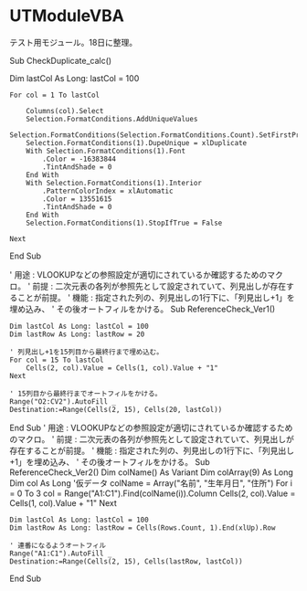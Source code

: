 # UTModuleVBA
テスト用モジュール。18日に整理。

Sub CheckDuplicate_calc()

Dim lastCol As Long: lastCol = 100

    For col = 1 To lastCol

        Columns(col).Select
        Selection.FormatConditions.AddUniqueValues
        Selection.FormatConditions(Selection.FormatConditions.Count).SetFirstPriority
        Selection.FormatConditions(1).DupeUnique = xlDuplicate
        With Selection.FormatConditions(1).Font
            .Color = -16383844
            .TintAndShade = 0
        End With
        With Selection.FormatConditions(1).Interior
            .PatternColorIndex = xlAutomatic
            .Color = 13551615
            .TintAndShade = 0
        End With
        Selection.FormatConditions(1).StopIfTrue = False
        
    Next
    
End Sub


' 用途 : VLOOKUPなどの参照設定が適切にされているか確認するためのマクロ。
' 前提 : 二次元表の各列が参照先として設定されていて、列見出しが存在することが前提。
' 機能 : 指定された列の、列見出しの1行下に、「列見出し+1」を埋め込み、
'           その後オートフィルをかける。
Sub ReferenceCheck_Ver1()
    
    Dim lastCol As Long: lastCol = 100
    Dim lastRow As Long: lastRow = 20
    
    ' 列見出し+1を15列目から最終行まで埋め込む。
    For col = 15 To lastCol
        Cells(2, col).Value = Cells(1, col).Value + "1"
    Next
    
    ' 15列目から最終行までオートフィルをかける。
    Range("O2:CV2").AutoFill _
    Destination:=Range(Cells(2, 15), Cells(20, lastCol))
    
End Sub
' 用途 : VLOOKUPなどの参照設定が適切にされているか確認するためのマクロ。
' 前提 : 二次元表の各列が参照先として設定されていて、列見出しが存在することが前提。
' 機能 : 指定された列の、列見出しの1行下に、「列見出し+1」を埋め込み、
'           その後オートフィルをかける。
Sub ReferenceCheck_Ver2()
    Dim colName() As Variant
    Dim colArray(9) As Long
    Dim col As Long
'仮データ
    colName = Array("名前", "生年月日", "住所")
    For i = 0 To 3
        col = Range("A1:C1").Find(colName(i)).Column
        Cells(2, col).Value = Cells(1, col).Value + "1"
    Next
    
    Dim lastCol As Long: lastCol = 100
    Dim lastRow As Long: lastRow = Cells(Rows.Count, 1).End(xlUp).Row
    
    ' 連番になるようオートフィル
    Range("A1:C1").AutoFill _
    Destination:=Range(Cells(2, 15), Cells(lastRow, lastCol))
      
End Sub
